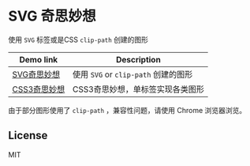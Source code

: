 # SVG 奇思妙想 
使用 `SVG` 标签或是CSS `clip-path` 创建的图形

| Demo link | Description |
| ------| ------ | 
| [SVG奇思妙想](http://sbco.cc/demo/svg/html/index.html)  | 使用 `SVG` or `clip-path` 创建的图形 | 
| [CSS3奇思妙想](http://sbco.cc/magicCss/html/index.html) | CSS3奇思妙想，单标签实现各类图形 |

由于部分图形使用了 `clip-path` ，兼容性问题，请使用 Chrome 浏览器浏览。

## License
MIT
